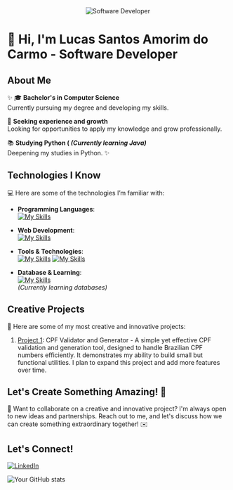 <div align="center">
  <img src="https://i.pinimg.com/originals/0f/25/e4/0f25e4668c1c7740b5ed41835339d67f.gif" alt="Software Developer">
</div>

# 🚀 Hi, I'm Lucas Santos Amorim do Carmo - Software Developer

## About Me

✨ 🎓 **Bachelor's in Computer Science**  
Currently pursuing my degree and developing my skills.

🚀 **Seeking experience and growth**  
Looking for opportunities to apply my knowledge and grow professionally.

📚 **Studying Python ( *(Currently learning Java)***  
Deepening my studies in Python. ✨

## Technologies I Know

💻 Here are some of the technologies I’m familiar with:

- **Programming Languages**:  
  [![My Skills](https://skillicons.dev/icons?i=python)](https://skillicons.dev)
  
- **Web Development**:  
  [![My Skills](https://skillicons.dev/icons?i=html,css)](https://skillicons.dev)

- **Tools & Technologies**:  
  [![My Skills](https://skillicons.dev/icons?i=git,github,visualstudio)](https://skillicons.dev)
  [![My Skills](https://skillicons.dev/icons?i=git,github,visualstudio)](https://skillicons.dev)

- **Database & Learning**:  
  [![My Skills](https://skillicons.dev/icons?i=mysql)](https://skillicons.dev)  
  *(Currently learning databases)*

## Creative Projects

🎨 Here are some of my most creative and innovative projects:

1. [Project 1](https://github.com/LucasAmorim03/validador_gerador_cpf): CPF Validator and Generator - A simple yet effective CPF validation and generation tool, designed to handle Brazilian CPF numbers efficiently. It demonstrates my ability to build small but functional utilities. I plan to expand this project and add more features over time.

## Let's Create Something Amazing! 💫

💬 Want to collaborate on a creative and innovative project? I'm always open to new ideas and partnerships. Reach out to me, and let's discuss how we can create something extraordinary together! ✉️

## Let's Connect!

[![LinkedIn](https://img.shields.io/badge/-Lucas%20Amorim-0077B5?style=flat-square&logo=LinkedIn&logoColor=white&link=https://www.linkedin.com/in/lucasamorim12/)](https://www.linkedin.com/in/lucasamorim12/)

![Your GitHub stats](https://github-readme-stats.vercel.app/api?username=YourGitHubUsername&rank_icon=percentile)
